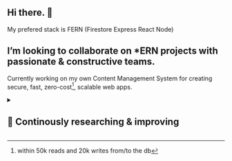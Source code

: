 ## Hi there. 👋

My prefered stack is FERN (Firestore Express React Node)

## I’m looking to collaborate on \*ERN projects with passionate & constructive teams.

Currently working on my own Content Management System for creating secure, fast, zero-cost[^1], scalable web apps.

<!-- --- -->

<details>
  <summary>

## 🌱 Continously researching & improving

  </summary>
  <p>

I'm passionate about:

- designing & building useful things

- solving problems

- sensors & embeded technologies

- bio-hacking & sports

If I need a tool I usually buy it. Got lots of tools and I know exacly where they are. ✨

  </p>
</details>

[^1]: within 50k reads and 20k writes from/to the db

<!--
**mircaea/mircaea** is a ✨ _special_ ✨ repository because its `README.md` (this file) appears on your GitHub profile.

A live client-side demo [work in progress] can be found at [Stomable.com](https://stomable.com).

Here are some ideas to get you started:

- 🔭 I’m currently working on ...
- 🌱 I’m currently learning ...
- 👯 I’m looking to collaborate on ...
- 🤔 I’m looking for help with ...
- 💬 Ask me about ...
- 📫 How to reach me: ...
- 😄 Pronouns: ...
- ⚡ Fun fact: ...
-->
